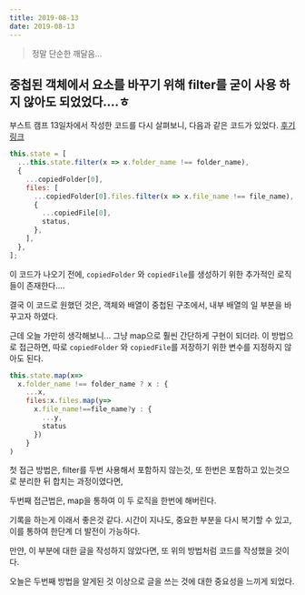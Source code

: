 ```yaml
---
title: 2019-08-13
date: 2019-08-13
---
```

> 정말 단순한 깨달음...

## 중첩된 객체에서 요소를 바꾸기 위해 filter를 굳이 사용 하지 않아도 되었었다....ㅎ

부스트 캠프 13일차에서 작성한 코드를 다시 살펴보니, 다음과 같은 코드가 있었다. 
[후기 링크](https://github.com/sukjae/daily-study/blob/master/boost-camp/day-13.md#immutable)

```js
this.state = [
  ...this.state.filter(x => x.folder_name !== folder_name),
  {
    ...copiedFolder[0],
    files: [
      ...copiedFolder[0].files.filter(x => x.file_name !== file_name),
      {
        ...copiedFile[0],
        status,
      },
    ],
  },
];

```

이 코드가 나오기 전에, `copiedFolder` 와 `copiedFile`를 생성하기 위한 추가적인 로직들이 존재한다....

결국 이 코드로 원했던 것은, 객체와 배열이 중첩된 구조에서, 내부 배열의 일 부분을 바꾸고자 하였다.

근데 오늘 가만히 생각해보니... 그냥 map으로 훨씬 간단하게 구현이 되더라.
이 방법으로 접근하면, 따로  `copiedFolder` 와 `copiedFile`를 저장하기 위한 변수를 지정하지 않아도 된다.

```js
this.state.map(x=>
  x.folder_name !== folder_name ? x : {
    ...x, 
    files:x.files.map(y=>
      x.file_name!==file_name?y : {
        ...y, 
        status
      })
    }
)
```

첫 접근 방법은, filter를 두번 사용해서 포함하지 않는것, 또 한번은 포함하고 있는것으로 분리한 뒤 합치는 과정이였다면, 

두번째 접근법은, map을 통하여 이 두 로직을 한번에 해버린다. 

기록을 하는게 이래서 좋은것 같다. 
시간이 지나도, 중요한 부분을 다시 복기할 수 있고, 이를 통하여 한단계 더 발전이 가능하다. 

만얀, 이 부분에 대한 글을 작성하지 않았다면, 또 위의 방법처럼 코드를 작성했을 것이다. 

오늘은 두번째 방법을 알게된 것 이상으로 글을 쓰는 것에 대한 중요성을 느끼게 되었다. 

